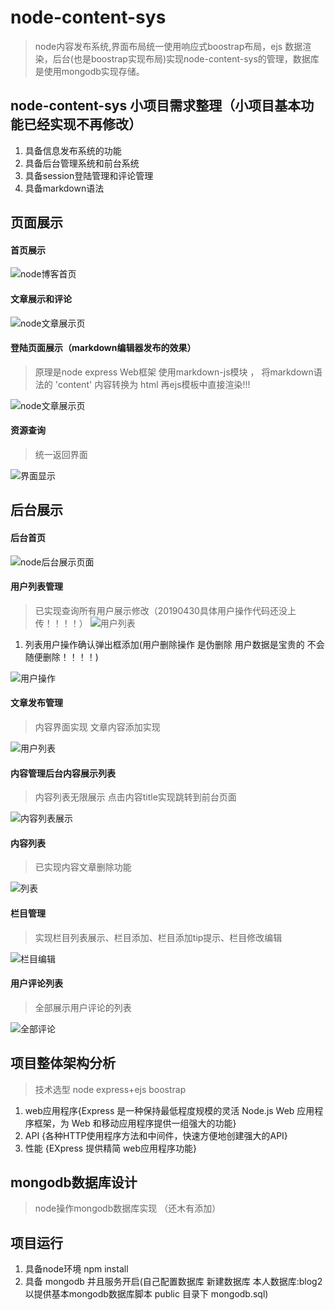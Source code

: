 # node-content-sys
>node内容发布系统,界面布局统一使用响应式boostrap布局，ejs 数据渲染，后台(也是boostrap实现布局)实现node-content-sys的管理，数据库是使用mongodb实现存储。
## node-content-sys 小项目需求整理（小项目基本功能已经实现不再修改）
1. 具备信息发布系统的功能
2. 具备后台管理系统和前台系统
3. 具备session登陆管理和评论管理
4. 具备markdown语法
## 页面展示

#### 首页展示
 ![node博客首页](/public/img/a.png)
#### 文章展示和评论

 ![node文章展示页](/public/img/vv.jpg)
#### 登陆页面展示（markdown编辑器发布的效果）

> 原理是node express Web框架 使用markdown-js模块 ， 将markdown语法的 'content' 内容转换为 html 再ejs模板中直接渲染!!!

 ![node文章展示页](/public/img/AS.png)
 
 #### 资源查询
 
 > 统一返回界面
 
 ![界面显示](/public/img/none.png)
 
## 后台展示

#### 后台首页
 ![node后台展示页面](/public/img/c.jpg)
#### 用户列表管理
> 已实现查询所有用户展示修改（20190430具体用户操作代码还没上传！！！！）
![用户列表](/public/img/f.png)

1. 列表用户操作确认弹出框添加(用户删除操作 是伪删除 用户数据是宝贵的 不会随便删除！！！！)

![用户操作](/public/img/aa.png)
#### 文章发布管理 
> 内容界面实现 文章内容添加实现

![用户列表](/public/img/SS.png)

#### 内容管理后台内容展示列表 

> 内容列表无限展示 点击内容title实现跳转到前台页面

![内容列表展示](/public/img/QQ.jpg)

#### 内容列表

> 已实现内容文章删除功能

![列表](/public/img/LL.png)

#### 栏目管理
> 实现栏目列表展示、栏目添加、栏目添加tip提示、栏目修改编辑

![栏目编辑](/public/img/CC.png)

#### 用户评论列表

>全部展示用户评论的列表

![全部评论](/public/img/comments.png) 

## 项目整体架构分析
> 技术选型 node express+ejs boostrap
 
1. web应用程序{Express 是一种保持最低程度规模的灵活 Node.js Web 应用程序框架，为 Web 和移动应用程序提供一组强大的功能}
2. API {各种HTTP使用程序方法和中间件，快速方便地创建强大的API}
3. 性能 {EXpress 提供精简 web应用程序功能}



## mongodb数据库设计
> node操作mongodb数据库实现 （还木有添加）

## 项目运行
1. 具备node环境 npm install
2. 具备 mongodb 并且服务开启(自己配置数据库 新建数据库 本人数据库:blog2 以提供基本mongodb数据库脚本 public 目录下 mongodb.sql)

   



